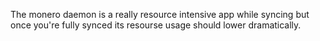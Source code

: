 The monero daemon is a really resource intensive app while syncing but once you're fully synced its resourse usage should lower dramatically.